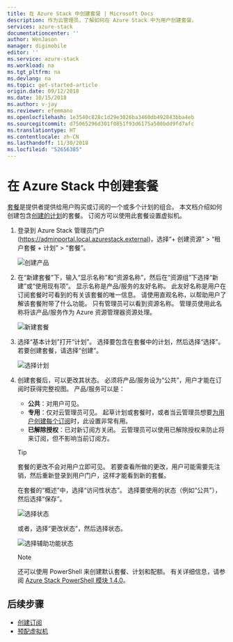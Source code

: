 ```yaml
---
title: 在 Azure Stack 中创建套餐 | Microsoft Docs
description: 作为云管理员，了解如何在 Azure Stack 中为用户创建套餐。
services: azure-stack
documentationcenter: ''
author: WenJason
manager: digimobile
editor: ''
ms.service: azure-stack
ms.workload: na
ms.tgt_pltfrm: na
ms.devlang: na
ms.topic: get-started-article
origin.date: 09/12/2018
ms.date: 10/15/2018
ms.author: v-jay
ms.reviewer: efemmano
ms.openlocfilehash: 1e3540c828c1d29e3026ba3460db492843bba4eb
ms.sourcegitcommit: d75065296d301f0851f93d6175a508bdd9fd7afc
ms.translationtype: HT
ms.contentlocale: zh-CN
ms.lasthandoff: 11/30/2018
ms.locfileid: "52656385"
---
```

# <a name="create-an-offer-in-azure-stack"></a>在 Azure Stack 中创建套餐

[套餐](azure-stack-key-features.md)是提供者提供给用户购买或订阅的一个或多个计划的组合。 本文档介绍如何创建包含[创建的计划](azure-stack-create-plan.md)的套餐。 订阅方可以使用此套餐设置虚拟机。

1. 登录到 Azure Stack 管理员门户 (https://adminportal.local.azurestack.external)，选择“+ 创建资源” > “租户套餐 + 计划” > “套餐”。

   ![创建产品](media/azure-stack-create-offer/image01.png)
  
2. 在“新建套餐”下，输入“显示名称”和“资源名称”，然后在“资源组”下选择“新建”或“使用现有项”。 显示名称是产品/服务的友好名称。 此友好名称是用户在订阅套餐时可看到的有关该套餐的唯一信息。 请使用直观名称，以帮助用户了解该套餐附带了什么功能。 只有管理员可以看到资源名称。 管理员使用此名称将该产品/服务作为 Azure 资源管理器资源处理。

   ![新建套餐](media/azure-stack-create-offer/image01a.png)
  
3. 选择“基本计划”打开“计划”。 选择要包含在套餐中的计划，然后选择“选择”。 若要创建套餐，请选择“创建”。

   ![选择计划](media/azure-stack-create-offer/image02.png)
  
4. 创建套餐后，可以更改其状态。 必须将产品/服务设为“公共”，用户才能在订阅时获得完整视图。 产品/服务可以是：

   - **公共**：对用户可见。
   - **专用**：仅对云管理员可见。 起草计划或套餐时，或者当云管理员想要[为用户创建每个订阅](azure-stack-subscribe-plan-provision-vm.md#create-a-subscription-as-a-cloud-operator)时，此设置非常有用。
   - **已解除授权**：已对新订阅方关闭。 云管理员可以使用已解除授权来防止将来订阅，但不影响当前订阅方。

   > [!TIP]  
   > 套餐的更改不会对用户立即可见。 若要查看所做的更改，用户可能需要先注销，然后重新登录到用户门户，这样才能看到新的套餐。

   在套餐的“概述”中，选择“访问性状态”。 选择要使用的状态（例如“公共”），然后选择“保存”。
 
     ![选择状态](media/azure-stack-create-offer/change-stage-1807.png)

     或者，选择“更改状态”，然后选择状态。

    ![选择辅助功能状态](media/azure-stack-create-offer/change-stage-select-1807.png)

   > [!NOTE]
   > 还可以使用 PowerShell 来创建默认套餐、计划和配额。 有关详细信息，请参阅 [Azure Stack PowerShell 模块 1.4.0](https://docs.microsoft.com/powershell/azure/azure-stack/overview?view=azurestackps-1.4.0)。

## <a name="next-steps"></a>后续步骤

- [创建订阅](azure-stack-subscribe-plan-provision-vm.md)
- [预配虚拟机](azure-stack-provision-vm.md)
